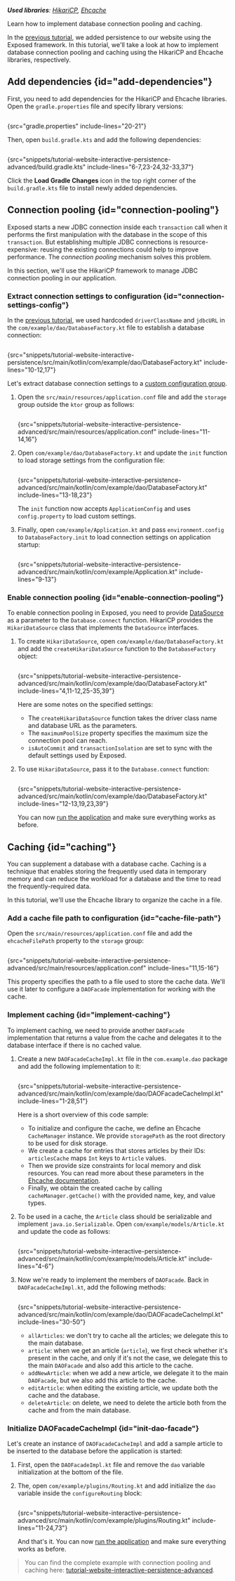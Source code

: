 [//]: # (title: Connection pooling and caching)

<show-structure for="chapter" depth="2"/>

<tldr>
<var name="example_name" value="tutorial-website-interactive-persistence-advanced"/>
<include from="lib.topic" element-id="download_example"/>
<p>
<b>Used libraries</b>: <a href="https://github.com/brettwooldridge/HikariCP">HikariCP</a>, <a href="https://www.ehcache.org/">Ehcache</a>
</p>
</tldr>

<link-summary>Learn how to implement database connection pooling and caching.</link-summary>

In the [previous tutorial](interactive_website_add_persistence.md), we added persistence to our website using the Exposed framework.
In this tutorial, we'll take a look at how to implement database connection pooling and caching using the HikariCP and Ehcache libraries,
respectively.


## Add dependencies {id="add-dependencies"}

First, you need to add dependencies for the HikariCP and Ehcache libraries. 
Open the `gradle.properties` file and specify library versions:

```kotlin
```
{src="gradle.properties" include-lines="20-21"}

Then, open `build.gradle.kts` and add the following dependencies:

```kotlin
```
{src="snippets/tutorial-website-interactive-persistence-advanced/build.gradle.kts" include-lines="6-7,23-24,32-33,37"}

Click the **Load Gradle Changes** icon in the top right corner of the `build.gradle.kts` file to install newly added dependencies.


## Connection pooling {id="connection-pooling"}

Exposed starts a new JDBC connection inside each `transaction` call
when it performs the first manipulation with the database in the scope of this `transaction`.
But establishing multiple JDBC connections is resource-expensive:
reusing the existing connections could help to improve performance.
The _connection pooling_ mechanism solves this problem.

In this section, we'll use the HikariCP framework to manage JDBC connection pooling in our application.

### Extract connection settings to configuration {id="connection-settings-config"}

In the [previous tutorial](interactive_website_add_persistence.md#connect_db), we used hardcoded `driverClassName` and `jdbcURL` in the `com/example/dao/DatabaseFactory.kt` file to establish a database connection:

```kotlin
```
{src="snippets/tutorial-website-interactive-persistence/src/main/kotlin/com/example/dao/DatabaseFactory.kt" include-lines="10-12,17"}

Let's extract database connection settings to a [custom configuration group](Configurations.topic#configuration-file).

1. Open the `src/main/resources/application.conf` file and add the `storage` group outside the `ktor` group as follows:

   ```kotlin
   ```
   {src="snippets/tutorial-website-interactive-persistence-advanced/src/main/resources/application.conf" include-lines="11-14,16"}

2. Open `com/example/dao/DatabaseFactory.kt` and update the `init` function to load storage settings from the configuration file:

   ```kotlin
   ```
   {src="snippets/tutorial-website-interactive-persistence-advanced/src/main/kotlin/com/example/dao/DatabaseFactory.kt" include-lines="13-18,23"}
   
   The `init` function now accepts `ApplicationConfig` and uses `config.property` to load custom settings.

3. Finally, open `com/example/Application.kt` and pass `environment.config` to `DatabaseFactory.init` to load connection settings on application startup:

   ```kotlin
   ```
   {src="snippets/tutorial-website-interactive-persistence-advanced/src/main/kotlin/com/example/Application.kt" include-lines="9-13"}

### Enable connection pooling {id="enable-connection-pooling"}

To enable connection pooling in Exposed, you need to provide [DataSource](https://docs.oracle.com/en/java/javase/19/docs/api/java.sql/javax/sql/DataSource.html) as a parameter to the `Database.connect` function.
HikariCP provides the `HikariDataSource` class that implements the `DataSource` interfaces.

1. To create `HikariDataSource`, open `com/example/dao/DatabaseFactory.kt` and add the `createHikariDataSource` function to the `DatabaseFactory` object:

   ```kotlin
   ```
   {src="snippets/tutorial-website-interactive-persistence-advanced/src/main/kotlin/com/example/dao/DatabaseFactory.kt" include-lines="4,11-12,25-35,39"}

   Here are some notes on the specified settings:
     - The `createHikariDataSource` function takes the driver class name and database URL as the parameters.
     - The `maximumPoolSize` property specifies the maximum size the connection pool can reach.
     - `isAutoCommit` and `transactionIsolation` are set to sync with the default settings used by Exposed.

2. To use `HikariDataSource`, pass it to the `Database.connect` function:

   ```kotlin
   ```
   {src="snippets/tutorial-website-interactive-persistence-advanced/src/main/kotlin/com/example/dao/DatabaseFactory.kt" include-lines="12-13,19,23,39"}

   You can now [run the application](interactive_website_add_persistence.md#run_app) and make sure everything works as before.



## Caching {id="caching"}

You can supplement a database with a database cache. 
Caching is a technique that enables storing the frequently used data in temporary memory and 
can reduce the workload for a database and the time to read the frequently-required data.

In this tutorial, we'll use the Ehcache library to organize the cache in a file.

### Add a cache file path to configuration {id="cache-file-path"}

Open the `src/main/resources/application.conf` file and add the `ehcacheFilePath` property to the `storage` group:

```kotlin
```
{src="snippets/tutorial-website-interactive-persistence-advanced/src/main/resources/application.conf" include-lines="11,15-16"}

This property specifies the path to a file used to store the cache data.
We'll use it later to configure a `DAOFacade` implementation for working with the cache.


### Implement caching {id="implement-caching"}

To implement caching, we need to provide another `DAOFacade` implementation that returns a value from the cache 
and delegates it to the database interface if there is no cached value.

1. Create a new `DAOFacadeCacheImpl.kt` file in the `com.example.dao` package and add the following implementation to it:

   ```kotlin
   ```
   {src="snippets/tutorial-website-interactive-persistence-advanced/src/main/kotlin/com/example/dao/DAOFacadeCacheImpl.kt" include-lines="1-28,51"}

   Here is a short overview of this code sample:
     - To initialize and configure the cache, we define an Ehcache `CacheManager` instance. We provide `storagePath` as the root directory to be used for disk storage.
     - We create a cache for entries that stores articles by their IDs: `articlesCache` maps `Int` keys to `Article` values. 
     - Then we provide size constraints for local memory and disk resources. You can read more about these parameters in the [Ehcache documentation](https://www.ehcache.org/documentation/2.8/configuration/cache-size.html).
     - Finally, we obtain the created cache by calling `cacheManager.getCache()` with the provided name, key, and value types.

2. To be used in a cache, the `Article` class should be serializable and implement `java.io.Serializable`.
   Open `com/example/models/Article.kt` and update the code as follows:

   ```kotlin
   ```
   {src="snippets/tutorial-website-interactive-persistence-advanced/src/main/kotlin/com/example/models/Article.kt" include-lines="4-6"}

3. Now we're ready to implement the members of `DAOFacade`. 
   Back in `DAOFacadeCacheImpl.kt`, add the following methods:

   ```kotlin
   ```
   {src="snippets/tutorial-website-interactive-persistence-advanced/src/main/kotlin/com/example/dao/DAOFacadeCacheImpl.kt" include-lines="30-50"}

   - `allArticles`: we don't try to cache all the articles; we delegate this to the main database.
   - `article`: when we get an article (`article`), we first check whether it's present in the cache, and only if it's not the case, we delegate this to the main `DAOFacade` and also add this article to the cache.
   - `addNewArticle`: when we add a new article, we delegate it to the main `DAOFacade`, but we also add this article to the cache.
   - `editArticle`: when editing the existing article, we update both the cache and the database.
   - `deleteArticle`: on delete, we need to delete the article both from the cache and from the main database.


### Initialize DAOFacadeCacheImpl {id="init-dao-facade"}

Let's create an instance of `DAOFacadeCacheImpl` and add a sample article to be inserted to the database before the application is started:

1. First, open the `DAOFacadeImpl.kt` file and remove the `dao` variable initialization at the bottom of the file.

2. The, open `com/example/plugins/Routing.kt` and add initialize the `dao` variable inside the `configureRouting` block:

   ```kotlin
   ```
   {src="snippets/tutorial-website-interactive-persistence-advanced/src/main/kotlin/com/example/plugins/Routing.kt" include-lines="11-24,73"}

   And that's it. 
   You can now [run the application](interactive_website_add_persistence.md#run_app) and make sure everything works as before.

> You can find the complete example with connection pooling and caching here: [tutorial-website-interactive-persistence-advanced](https://github.com/ktorio/ktor-documentation/tree/%ktor_version%/codeSnippets/snippets/tutorial-website-interactive-persistence-advanced).